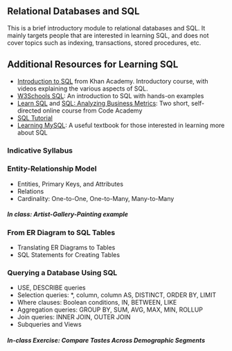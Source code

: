 ## Relational Databases and SQL

This is a brief introductory module to relational databases and SQL. It mainly targets people that are interested in learning SQL, and does not cover topics such as indexing, transactions, stored procedures, etc.


## Additional Resources for Learning SQL

* [Introduction to SQL](https://www.khanacademy.org/computing/computer-programming/sql) from Khan Academy. Introductory course, with videos explaining the various aspects of SQL.
* [W3Schools SQL](http://www.w3schools.com/sql/): An introduction to SQL with hands-on examples
* [Learn SQL](https://www.codecademy.com/learn/learn-sql) and [SQL: Analyzing Business Metrics](https://www.codecademy.com/learn/sql-analyzing-business-metrics): Two short, self-directed online course from Code Academy
* [SQL Tutorial](http://www.w3resource.com/sql/tutorials.php) 
* [Learning MySQL](http://shop.oreilly.com/product/9780596008642.do): A useful textbook for those interested in learning more about SQL

### Indicative Syllabus

### Entity-Relationship Model
* Entities, Primary Keys, and Attributes
* Relations
* Cardinality: One-to-One, One-to-Many, Many-to-Many

##### In class: Artist-Gallery-Painting example

### From ER Diagram to SQL Tables
* Translating ER Diagrams to Tables
* SQL Statements for Creating Tables

### Querying a Database Using SQL
* USE, DESCRIBE queries
* Selection queries: *, column, column AS, DISTINCT, ORDER BY, LIMIT
* Where clauses: Boolean conditions, IN, BETWEEN, LIKE
* Aggregation queries: GROUP BY, SUM, AVG, MAX, MIN, ROLLUP
* Join queries: INNER JOIN, OUTER JOIN
* Subqueries and Views

##### In-class Exercise: Compare Tastes Across Demographic Segments

